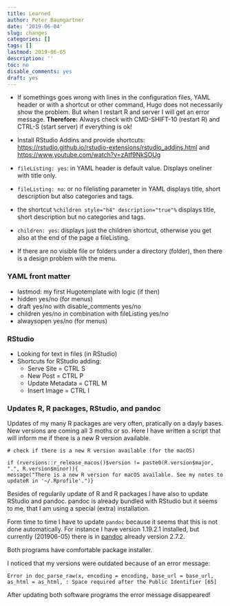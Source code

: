 ```yaml
---
title: Learned
author: Peter Baumgartner
date: '2019-06-04'
slug: changes
categories: []
tags: []
lastmod: 2019-06-05
description: ''
toc: no
disable_comments: yes
draft: yes
---
```


+ If somethings goes wrong with lines in the  configuration files, YAML header or with a shortcut or other command, Hugo does not necessarily show the problem. But when I restart R and server I will get an error message. **Therefore:** Always check with CMD-SHIFT-10 (restart R) and CTRL-S (start server) if everything is ok!

+ Install RStudio Addins and provide shortcuts: https://rstudio.github.io/rstudio-extensions/rstudio_addins.html and https://www.youtube.com/watch?v=zAtf9NkSOUg

+ `fileListing: yes`: in YAML header is default value. Displays oneliner with title only.

+ `fileListing: no`: or no filelisting parameter in YAML displays title, short description but also categories and tags.

+ the shortcut `%children style="h4" description="true"%` displays title, short description but no categories and tags.

+ `children: yes`: displays just the children shortcut, otherwise you get also at the end of the page a fileListing. 

+ If there are no visible file or folders under a directory (folder), then there is a design problem with the menu.

### YAML front matter
* lastmod: my first Hugotemplate with logic (if then)
* hidden yes/no (for menus)
* draft yes/no with disable_comments yes/no
* children yes/no in combination with fileListing yes/no
* alwaysopen yes/no (for menus)

### RStudio
+ Looking for text in files (in RStudio)
+ Shortcuts for RStudio adding: 
    * Serve Site = CTRL S
    * New Post = CTRL P
    * Update Metadata = CTRL M
    * Insert Image = CTRL I
    
### Updates R, R packages, RStudio, and pandoc

Updates of my many R packages are very often, pratically on a dayly bases.
New versions are coming all 3 moths or so. Here I have written a script that will inform me if there is a new R version available.

    # check if there is a new R version available (for the macOS)
    
    if (rversions::r_release_macos()$version != paste0(R.version$major, ".", R.version$minor)){
    message("There is a new R version for macOS available. See my notes to updateR in '~/.Rprofile'.")}

Besides of regularily update of R and R packages I have also to update RStudio and pandoc. pandoc is already bundled with RStudio but it seems to me, that I am using a special (extra) installation.

Form time to time I have to update `pandoc` because it seems that this is not done automatically. For instance I have version 1.19.2.1 installed, but currently (201906-05) there is in [pandoc](https://pandoc.org/releases.html) already version 2.7.2.

Both programs have comfortable package installer.

I noticed that my versions were outdated because of an error message:

    Error in doc_parse_raw(x, encoding = encoding, base_url = base_url, as_html = as_html, : Space required after the Public Identifier [65]
    
After updating both software programs the error message disappeared!




    





